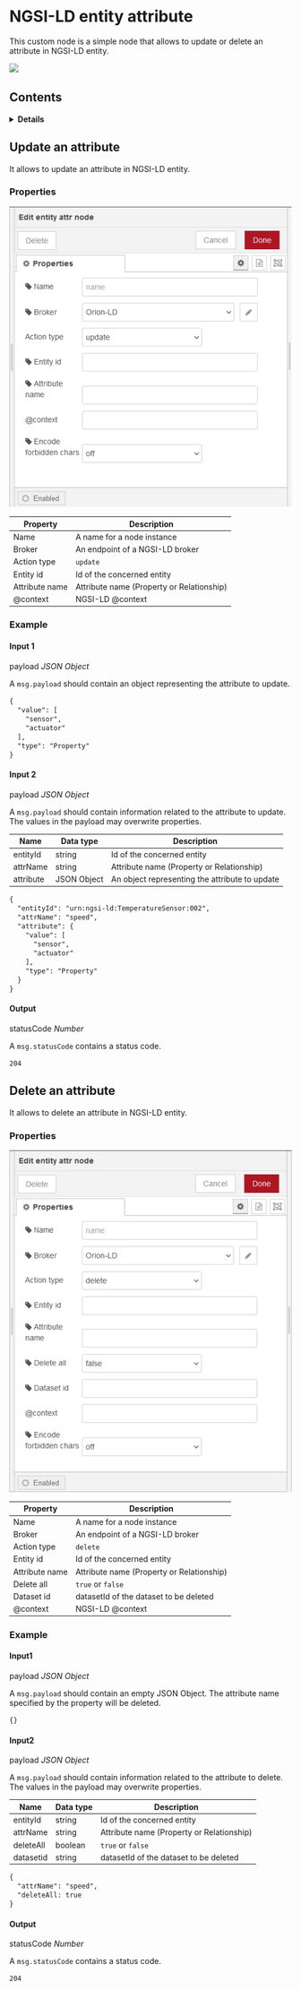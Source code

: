 # NGSI-LD entity attribute

This custom node is a simple node that allows to update or delete an attribute in NGSI-LD entity.

![](https://raw.githubusercontent.com/lets-fiware/node-red-contrib-NGSI-LD/gh-pages/images/entity-attribute/entity-attribute-01.png)

## Contents

<details>
<summary><strong>Details</strong></summary>

-   [Update an attribute](#update-an-attribute)
-   [Delete an attribute](#delete-an-attribute)

</details>

## Update an attribute

It allows to update an attribute in NGSI-LD entity.

### Properties

![](https://raw.githubusercontent.com/lets-fiware/node-red-contrib-NGSI-LD/gh-pages/images/entity-attribute/entity-attribute-02.png)

| Property       | Description                               |
| -------------- | ----------------------------------------- |
| Name           | A name for a node instance                |
| Broker         | An endpoint of a NGSI-LD broker           |
| Action type    | `update`                                  |
| Entity id      | Id of the concerned entity                |
| Attribute name | Attribute name (Property or Relationship) | 
| @context       | NGSI-LD @context                          |

### Example

#### Input 1

payload *JSON Object*

A `msg.payload` should contain an object representing the attribute to update.

```
{
  "value": [
    "sensor",
    "actuator"
  ],
  "type": "Property"
}
```

#### Input 2

payload *JSON Object*

A `msg.payload` should contain information related to the attribute to update.
The values in the payload may overwrite properties.

| Name      | Data type   | Description                                    |
| --------- | ----------- | ---------------------------------------------- |
| entityId  | string      | Id of the concerned entity                     |
| attrName  | string      | Attribute name (Property or Relationship)      |
| attribute | JSON Object | An object representing the attribute to update |

```
{
  "entityId": "urn:ngsi-ld:TemperatureSensor:002",
  "attrName": "speed",
  "attribute": {
    "value": [
      "sensor",
      "actuator"
    ],
    "type": "Property"
  }
}
```

#### Output

statusCode *Number*

A `msg.statusCode` contains a status code.

```
204
```

## Delete an attribute

It allows to delete an attribute in NGSI-LD entity.

### Properties

![](https://raw.githubusercontent.com/lets-fiware/node-red-contrib-NGSI-LD/gh-pages/images/entity-attribute/entity-attribute-03.png)

| Property       | Description                               |
| -------------- | ----------------------------------------- |
| Name           | A name for a node instance                |
| Broker         | An endpoint of a NGSI-LD broker           |
| Action type    | `delete`                                  |
| Entity id      | Id of the concerned entity                |
| Attribute name | Attribute name (Property or Relationship) | 
| Delete all     | `true` or `false`                         |
| Dataset id     | datasetId of the dataset to be deleted    |
| @context       | NGSI-LD @context                          |

### Example

#### Input1

payload *JSON Object*

A `msg.payload` should contain an empty JSON Object.  The attribute name specified by the property will be deleted.

```
{}
```

#### Input2

payload *JSON Object*

A `msg.payload` should contain information related to the attribute to delete.
The values in the payload may overwrite properties.

| Name       | Data type | Description                               |
| ---------- | --------- | ----------------------------------------- |
| entityId   | string    | Id of the concerned entity                |
| attrName   | string    | Attribute name (Property or Relationship) |
| deleteAll  | boolean   | `true` or `false`                         |
| datasetid  | string    | datasetId of the dataset to be deleted    |

```
{
  "attrName": "speed",
  "deleteAll: true
}
```

#### Output

statusCode *Number*

A `msg.statusCode` contains a status code.

```
204
```